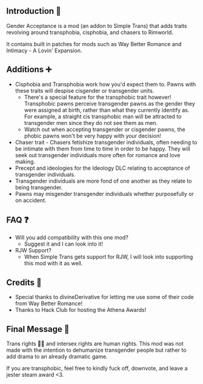 ﻿## Introduction 📜
Gender Acceptance is a mod (an addon to Simple Trans) that adds traits revolving around transphobia, cisphobia, and chasers to Rimworld.

It contains built in patches for mods such as Way Better Romance and Intimacy - A Lovin' Expansion.

## Additions ➕
- Cisphobia and Transphobia work how you'd expect them to. Pawns with these traits will despise cisgender or transgender units.
  - There's a special feature for the transphobic trait however! Transphobic pawns perceive transgender pawns as the gender they were assigned at birth, rather than what they currently identify as. For example, a straight cis transphobic man will be attracted to transgender men since they do not see them as men.
  - Watch out when accepting transgender or cisgender pawns, the phobic pawns won't be very happy with your decision!
- Chaser trait - Chasers fetishize transgender individuals, often needing to be intimate with them from time to time in order to be happy. They will seek out transgender individuals more often for romance and love making.
- Precept and ideologies for the Ideology DLC relating to acceptance of transgender individuals.
- Transgender individuals are more fond of one another as they relate to being transgender.
- Pawns may misgender transgender individuals whether purposefully or on accident.

## FAQ ❓
- Will you add compatibility with this one mod?
  - Suggest it and I can look into it!
- RJW Support?
  - When Simple Trans gets support for RJW, I will look into supporting this mod with it as well.

## Credits 👏
- Special thanks to divineDerivative for letting me use some of their code from Way Better Romance!
- Thanks to Hack Club for hosting the Athena Awards!

## Final Message 💖
Trans rights 🏳️‍⚧️ and intersex rights are human rights. This mod was not made with the intention to dehumanize transgender people but rather to add drama to an already dramatic game. 

If you are transphobic, feel free to kindly fuck off, downvote, and leave a jester steam award <3.